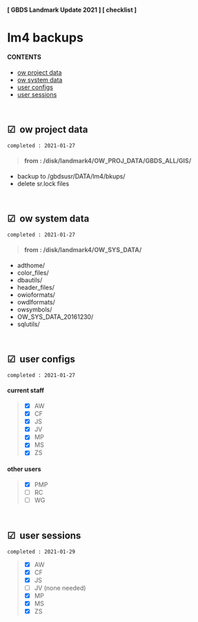 #### [ GBDS Landmark Update 2021 ] [ checklist ]

# lm4 backups

#### CONTENTS

* [ow project data](#ow-project-data)
* [ow system data](#ow-system-data)
* [user configs](#user-configs)
* [user sessions](#user-sessions)

<br>


## &#x2611;&#x00A0; ow project data

```
completed : 2021-01-27
```

> #### from : /disk/landmark4/OW\_PROJ\_DATA/GBDS\_ALL/GIS/

* backup to /gbdsusr/DATA/lm4/bkups/
* delete sr.lock files

<br>

## &#x2611;&#x00A0; ow system data

```
completed : 2021-01-27
```

> #### from : /disk/landmark4/OW\_SYS\_DATA/

* adthome/
* color\_files/
* dbautils/
* header\_files/
* owioformats/
* owdlformats/
* owsymbols/
* OW\_SYS\_DATA\_20161230/
* sqlutils/

<br>

## &#x2611;&#x00A0; user configs

```
completed : 2021-01-27
```

#### current staff

<blockquote>

* [x] AW
* [x] CF
* [x] JS
* [x] JV
* [x] MP
* [x] MS
* [x] ZS

</blockquote>


#### other users

<blockquote>

* [x] PMP
* [ ] RC
* [ ] WG

</blockquote>

<br>

## &#x2611;&#x00A0; user sessions

```
completed : 2021-01-29
```

<blockquote>

* [x] AW
* [x] CF
* [x] JS
* [ ] JV (none needed)
* [x] MP
* [x] MS
* [x] ZS

</blockquote>

<!--
x2B1C :white_large_square:
x2611 :ballot_box_with_check:

# alts #
x2705 :white_check_mark:
x2714 :heavy_check_mark:
x25FD :white_medium_small_square:
-->
